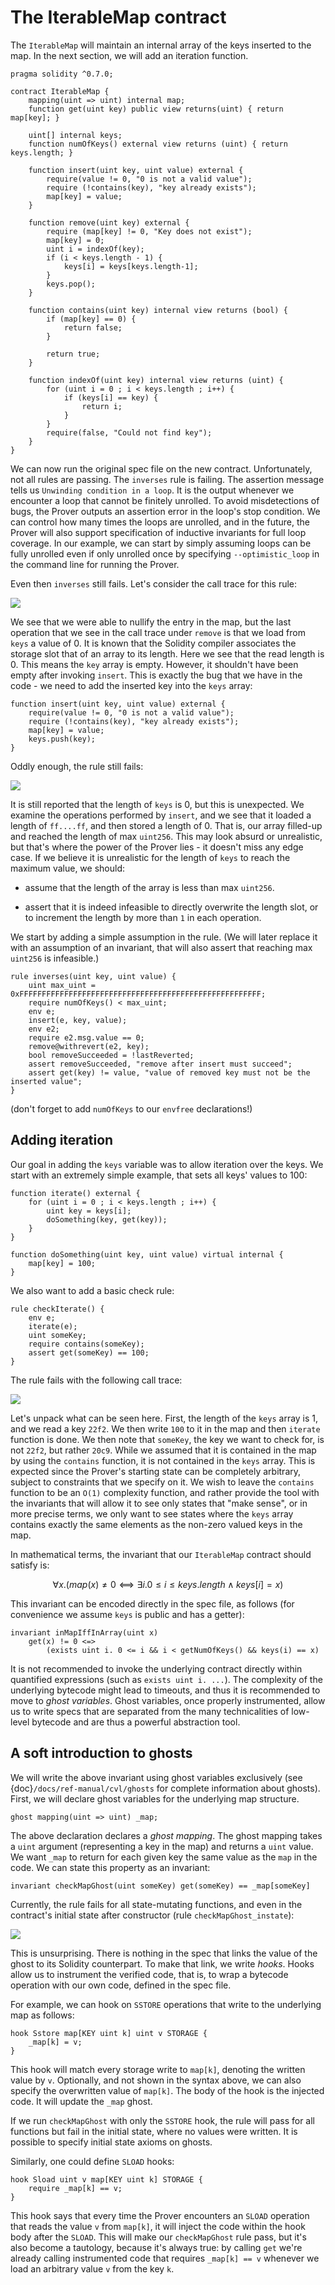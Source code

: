 The IterableMap contract
========================

The `IterableMap` will maintain an internal array of the keys inserted to the map. In the next section, we will add an iteration function.

```solidity
pragma solidity ^0.7.0;

contract IterableMap {
    mapping(uint => uint) internal map;
    function get(uint key) public view returns(uint) { return map[key]; }

    uint[] internal keys;
    function numOfKeys() external view returns (uint) { return keys.length; }

    function insert(uint key, uint value) external {
        require(value != 0, "0 is not a valid value");
        require (!contains(key), "key already exists");
        map[key] = value;
    }

    function remove(uint key) external {
        require (map[key] != 0, "Key does not exist");
        map[key] = 0;
        uint i = indexOf(key);
        if (i < keys.length - 1) {
            keys[i] = keys[keys.length-1];
        }
        keys.pop();
    }

    function contains(uint key) internal view returns (bool) {
        if (map[key] == 0) {
            return false;
        }

        return true;
    }

    function indexOf(uint key) internal view returns (uint) {
        for (uint i = 0 ; i < keys.length ; i++) {
            if (keys[i] == key) {
                return i;
            }
        }
        require(false, "Could not find key");
    }
}
```

We can now run the original spec file on the new contract. Unfortunately, not all rules are passing. The `inverses` rule is failing. The assertion message tells us `Unwinding condition in a loop`. It is the output whenever we encounter a loop that cannot be finitely unrolled. To avoid misdetections of bugs, the Prover outputs an assertion error in the loop's stop condition. We can control how many times the loops are unrolled, and in the future, the Prover will also support specification of inductive invariants for full loop coverage. In our example, we can start by simply assuming loops can be fully unrolled even if only unrolled once by specifying `--optimistic_loop` in the command line for running the Prover.‌

Even then `inverses` still fails. Let's consider the call trace for this rule:

![](failure_1.png)

We see that we were able to nullify the entry in the map, but the last operation that we see in the call trace under `remove` is that we load from `keys` a value of 0. It is known that the Solidity compiler associates the storage slot that of an array to its length. Here we see that the read length is 0. This means the `key` array is empty. However, it shouldn't have been empty after invoking `insert`. This is exactly the bug that we have in the code - we need to add the inserted key into the `keys` array:

```cvl
function insert(uint key, uint value) external {
    require(value != 0, "0 is not a valid value");
    require (!contains(key), "key already exists");
    map[key] = value;
    keys.push(key);
}
```

Oddly enough, the rule still fails:

![](failure_2.png)

It is still reported that the length of `keys` is 0, but this is unexpected. We examine the operations performed by `insert`, and we see that it loaded a length of `ff....ff`, and then stored a length of 0. That is, our array filled-up and reached the length of max `uint256`. This may look absurd or unrealistic, but that's where the power of the Prover lies - it doesn't miss any edge case. If we believe it is unrealistic for the length of `keys` to reach the maximum value, we should:

*   assume that the length of the array is less than max `uint256`.
    
*   assert that it is indeed infeasible to directly overwrite the length slot, or to increment the length by more than `1` in each operation.
    

We start by adding a simple assumption in the rule. (We will later replace it with an assumption of an invariant, that will also assert that reaching max `uint256` is infeasible.)

```cvl
rule inverses(uint key, uint value) {
    uint max_uint = 0xFFFFFFFFFFFFFFFFFFFFFFFFFFFFFFFFFFFFFFFFFFFFFFFFFFFFFF;
    require numOfKeys() < max_uint;
    env e;
    insert(e, key, value);
    env e2;
    require e2.msg.value == 0;
    remove@withrevert(e2, key);
    bool removeSucceeded = !lastReverted;
    assert removeSucceeded, "remove after insert must succeed";
    assert get(key) != value, "value of removed key must not be the inserted value";
}
```

(don't forget to add `numOfKeys` to our `envfree` declarations!)

## Adding iteration

Our goal in adding the `keys` variable was to allow iteration over the keys. We start with an extremely simple example, that sets all keys' values to 100:

```cvl
function iterate() external {
    for (uint i = 0 ; i < keys.length ; i++) {
        uint key = keys[i];
        doSomething(key, get(key));
    }
}

function doSomething(uint key, uint value) virtual internal {
    map[key] = 100;
}
```

We also want to add a basic check rule:

```cvl
rule checkIterate() {
    env e;
    iterate(e);
    uint someKey;    
    require contains(someKey);
    assert get(someKey) == 100;
}
```

The rule fails with the following call trace:

![](iter_fail.png)

Let's unpack what can be seen here. First, the length of the `keys` array is 1, and we read a key `22f2`. We then write `100` to it in the map and then `iterate` function is done. We then note that `someKey`, the key we want to check for, is not `22f2`, but rather `20c9`. While we assumed that it is contained in the map by using the `contains` function, it is not contained in the `keys` array. This is expected since the Prover's starting state can be completely arbitrary, subject to constraints that we specify on it. We wish to leave the `contains` function to be an `O(1)` complexity function, and rather provide the tool with the invariants that will allow it to see only states that "make sense", or in more precise terms, we only want to see states where the `keys` array contains exactly the same elements as the non-zero valued keys in the map.

In mathematical terms, the invariant that our `IterableMap` contract should satisfy is:

$$∀x.(map(x)≠0⟺∃i.0≤i≤keys.length∧keys[i]=x)$$

This invariant can be encoded directly in the spec file, as follows (for convenience we assume `keys` is public and has a getter):

```cvl
invariant inMapIffInArray(uint x) 
    get(x) != 0 <=> 
        (exists uint i. 0 <= i && i < getNumOfKeys() && keys(i) == x)
```

It is not recommended to invoke the underlying contract directly within
quantified expressions (such as `exists uint i. ...`). The complexity of the
underlying bytecode might lead to timeouts, and thus it is recommended to move
to _ghost variables_. Ghost variables, once properly instrumented, allow us to
write specs that are separated from the many technicalities of low-level
bytecode and are thus a powerful abstraction tool.

A soft introduction to ghosts
-----------------------------

We will write the above invariant using ghost variables exclusively (see
{doc}`/docs/ref-manual/cvl/ghosts` for complete information about ghosts). First, we
will declare ghost variables for the underlying map structure.

```cvl
ghost mapping(uint => uint) _map;
```

The above declaration declares a _ghost mapping_. The ghost mapping takes a
`uint` argument (representing a key in the map) and returns a `uint` value. We
want `_map` to return for each given key the same value as the `map` in the
code. We can state this property as an invariant:

```cvl
invariant checkMapGhost(uint someKey) get(someKey) == _map[someKey]
```

Currently, the rule fails for all state-mutating functions, and even in the contract's initial state after constructor (rule `checkMapGhost_instate`):

![](ghost_fail.png)

This is unsurprising. There is nothing in the spec that links the
value of the ghost to its Solidity counterpart. To make that link, we write
_hooks_. Hooks allow us to instrument the verified code, that is, to wrap a
bytecode operation with our own code, defined in the spec file.

For example, we can hook on `SSTORE` operations that write to the underlying
map as follows:

```cvl
hook Sstore map[KEY uint k] uint v STORAGE {
    _map[k] = v;
}
```

This hook will match every storage write to `map[k]`, denoting the written
value by `v`. Optionally, and not shown in the syntax above, we can also
specify the overwritten value of `map[k]`. The body of the hook is the injected
code. It will update the `_map` ghost.

If we run `checkMapGhost` with only the `SSTORE` hook, the rule will pass for
all functions but fail in the initial state, where no values were written. It
is possible to specify initial state axioms on ghosts.

Similarly, one could define `SLOAD` hooks:

```cvl
hook Sload uint v map[KEY uint k] STORAGE {
    require _map[k] == v;
}
```

This hook says that every time the Prover encounters an `SLOAD` operation that
reads the value `v` from `map[k]`, it will inject the code within the hook body
after the `SLOAD`. This will make our `checkMapGhost` rule pass, but it's also
become a tautology, because it's always true: by calling `get` we're already
calling instrumented code that requires `_map[k] == v` whenever we load an
arbitrary value `v` from the key `k`.
